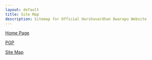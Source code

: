 ```yaml
---
layout: default
title: Site Map
description: Sitemap for Official Harshavardhan Dwarapu Website
---
```

<a href="../index">Home Page</a>

<a href="../pgp">PGP</a>

<a href="../site_map">Site Map</a>